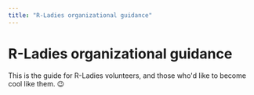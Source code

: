 ```yaml
---
title: "R-Ladies organizational guidance"
---
```

  
# R-Ladies organizational guidance
  
This is the guide for R-Ladies volunteers, and those who'd like to become cool like them. :wink: